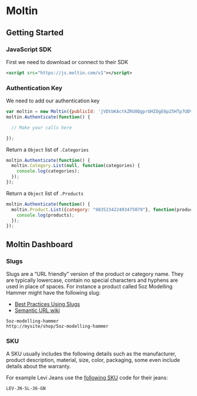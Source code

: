 # Moltin


## Getting Started


### JavaScript SDK
First we need to download or connect to their SDK

```xml
<script src="https://js.moltin.com/v1"></script>

```

### Authentication Key
We need to add our authentication key

```js
var moltin = new Moltin({publicId: 'jVDtbKActkZRU8QgprUHZOgE6p25HTp7UDV30eql'});
moltin.Authenticate(function() {

  // Make your calls here

});
```
Return a `Object` list of `.Categories`

```js
moltin.Authenticate(function() {
  moltin.Category.List(null, function(categories) {
    console.log(categories);
  });
});
```

Return a `Object` list of `.Products`
```js
moltin.Authenticate(function() {
  moltin.Product.List({category: "983523422493475079"}, function(products) {
    console.log(products);
  });
});
```



## Moltin Dashboard

### Slugs
Slugs are a “URL friendly” version of the product or category name. They are typically lowercase, contain no special characters and hyphens are used in place of spaces. For instance a product called 5oz Modelling Hammer might have the following slug:

- [Best Practices Using Slugs](https://shopplugin.net/workshopp/best-practices-using-slugs-instead-of-ids/)
- [Semantic URL wiki](http://en.wikipedia.org/wiki/Semantic_URL)

```
5oz-modelling-hammer
http://mysite/shop/5oz-modelling-hammer
```

### SKU
A SKU usually includes the following details such as the manufacturer, product description, material, size, color, packaging, some even include details about the warranty.

For example Levi Jeans use the [following SKU](http://www.ecommercefulfilment.com/company/blog/whats-sku-how-introduce-your-products-digital-world) code for their jeans:

    LEV-JN-SL-36-GN
